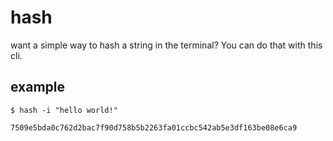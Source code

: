 # hash

want a simple way to hash a string in the terminal? You can do that with this cli.

## example

```shell
$ hash -i "hello world!"

7509e5bda0c762d2bac7f90d758b5b2263fa01ccbc542ab5e3df163be08e6ca9
```
